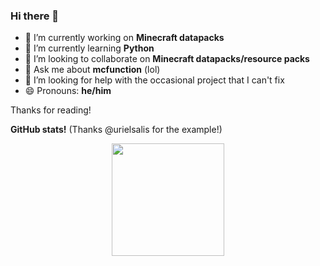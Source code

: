### Hi there 👋
- 🔭 I’m currently working on **Minecraft datapacks**
- 🌱 I’m currently learning **Python**
- 👯 I’m looking to collaborate on **Minecraft datapacks/resource packs**
- 💬 Ask me about **mcfunction** (lol)
- 🤔 I’m looking for help with the occasional project that I can't fix
- 😄 Pronouns: **he/him**

Thanks for reading!

**GitHub stats!** (Thanks @urielsalis for the example!)

<p align="center">
<a href="https://github.com/osfanbuff63">
  <img height="180em" src="https://github-readme-stats-eight-theta.vercel.app/api?username=osfanbuff63&show_icons=true&theme=algolia&include_all_commits=true&count_private=true"/>
  

